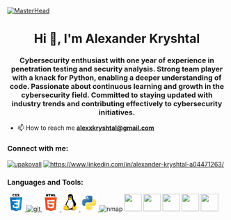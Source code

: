 [![MasterHead](https://cdn.asp.events/CLIENT_Nineteen_F7A1E73F_5056_B725_6BE81DEAAC036B43/sites/NCSS2021/media/cyber-network-protection-future-technology-background-free-vector-(1).jpg)](https://github.com/upakovall)
<h1 align="center">Hi 👋, I'm Alexander Kryshtal</h1>
<h3 align="center">Cybersecurity enthusiast with one year of experience in penetration testing and security analysis. Strong team player with a knack for Python, enabling a deeper understanding of code. Passionate about continuous learning and growth in the cybersecurity field. Committed to staying updated with industry trends and contributing effectively to cybersecurity initiatives.</h3>

- 📫 How to reach me **alexxkryshtal@gmail.com**

<h3 align="left">Connect with me:</h3>
<p align="left">
<a href="https://twitter.com/upakovall" target="blank"><img align="center" src="https://raw.githubusercontent.com/rahuldkjain/github-profile-readme-generator/master/src/images/icons/Social/twitter.svg" alt="upakovall" height="30" width="40" /></a>
<a href="https://www.linkedin.com/in/alexander-kryshtal-a04471263/" target="blank"><img align="center" src="https://raw.githubusercontent.com/rahuldkjain/github-profile-readme-generator/master/src/images/icons/Social/linked-in-alt.svg" alt="https://www.linkedin.com/in/alexander-kryshtal-a04471263/" height="30" width="40" /></a>
</p>

<h3 align="left">Languages and Tools:</h3>
<p align="left"> <a href="https://www.w3schools.com/css/" target="_blank" rel="noreferrer"> <img src="https://raw.githubusercontent.com/devicons/devicon/master/icons/css3/css3-original-wordmark.svg" alt="css3" width="40" height="40"/> </a> <a href="https://git-scm.com/" target="_blank" rel="noreferrer"> <img src="https://www.vectorlogo.zone/logos/git-scm/git-scm-icon.svg" alt="git" width="40" height="40"/> </a> <a href="https://www.w3.org/html/" target="_blank" rel="noreferrer"> <img src="https://raw.githubusercontent.com/devicons/devicon/master/icons/html5/html5-original-wordmark.svg" alt="html5" width="40" height="40"/> </a> <a href="https://www.linux.org/" target="_blank" rel="noreferrer"> <img src="https://raw.githubusercontent.com/devicons/devicon/master/icons/linux/linux-original.svg" alt="linux" width="40" height="40"/> </a> <a href="https://www.python.org" target="_blank" rel="noreferrer"> <img src="https://raw.githubusercontent.com/devicons/devicon/master/icons/python/python-original.svg" alt="python" width="40" height="40"/> </a> <img src = "https://nmap.org/images/nmap-project-logo.svg" alt = "nmap" width="40" height="40"/>
<img src = "https://cdn.icon-icons.com/icons2/3053/PNG/512/burp_suite_macos_bigsur_icon_190319.png" width="40" height="40"/>
<img src = "https://avatars.githubusercontent.com/u/6716868?s=280&v=4" width="40" height="40"/> 
<img src = "https://miro.medium.com/v2/resize:fit:581/1*jqc9VGIBgq9GkXeJ9jRRvA.png" width="40" height="40"/> 
<img src = "https://fbi.cults3d.com/uploaders/13889723/illustration-file/88f914f9-4ec0-4d0c-8ebb-5edc51f4b3cd/kali_linux.jpg" width="40" height="40"/> 
<img src = "https://w7.pngwing.com/pngs/122/777/png-transparent-metasploit-project-penetration-test-security-hacker-computer-security-shellcode-ruby-blue-angle-logo.png" width="40" height="40"/> 

</p>
